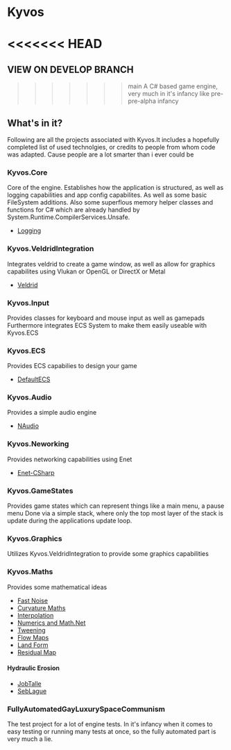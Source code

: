 # Kyvos

<<<<<<< HEAD
=======
## VIEW ON DEVELOP BRANCH

>>>>>>> main
A C# based game engine, very much in it's infancy like pre-pre-alpha infancy

## What's in it?

Following are all the projects associated with Kyvos.It includes a hopefully completed list of used technolgies, or credits to people from whom code was adapted. Cause people are a lot smarter than i ever could be

### Kyvos.Core

Core of the engine. Establishes how the application is structured, as well as logging capabilities and app config capabilites. As well as some basic FileSystem additions.
Also some superflous memory helper classes and functions for C# which are already handled by System.Runtime.CompilerServices.Unsafe.

- [Logging](https://serilog.net/)

### Kyvos.VeldridIntegration  

Integrates veldrid to create a game window, as well as allow for graphics capabilites
using Vlukan or OpenGL or DirectX or Metal

- [Veldrid](https://veldrid.dev/index.html)

### Kyvos.Input

Provides classes for keyboard and mouse input as well as gamepads
Furthermore integrates ECS System to make them easily useable with Kyvos.ECS

### Kyvos.ECS

Provides ECS capabilies to design your game

- [DefaultECS](https://github.com/Doraku/DefaultEcs)

### Kyvos.Audio

Provides a simple audio engine

- [NAudio](https://github.com/naudio/NAudio)

### Kyvos.Neworking

Provides networking capabilities using Enet

- [Enet-CSharp](https://github.com/nxrighthere/ENet-CSharp)

### Kyvos.GameStates

Provides game states which can represent things like a main menu, a pause menu
Done via a simple stack, where only the top most layer of the stack is update during the
applications update loop.

### Kyvos.Graphics

Utilizes Kyvos.VeldridIntegration to provide some graphics capabilities

### Kyvos.Maths

Provides some mathematical ideas

- [Fast Noise](https://github.com/Auburn/FastNoise)
- [Curvature Maths](https://github.com/Scrawk/Terrain-Topology-Algorithms/blob/master/Assets/TerrainTopology/Scripts/CreateCurvatureMap.cs)
- [Interpolation](http://paulbourke.net/miscellaneous/interpolation/)
- [Numerics and Math.Net](https://numerics.mathdotnet.com/)
- [Tweening](https://easings.net/)
- [Flow Maps](https://github.com/Scrawk/Terrain-Topology-Algorithms/blob/master/Assets/TerrainTopology/Scripts/CreateFlowMap.cs)
- [Land Form](https://github.com/Scrawk/Terrain-Topology-Algorithms/blob/master/Assets/TerrainTopology/Scripts/CreateLandformMap.cs)
- [Residual Map](https://github.com/Scrawk/Terrain-Topology-Algorithms/blob/master/Assets/TerrainTopology/Scripts/CreateResidualMap.cs)

#### Hydraulic Erosion

- [JobTalle](https://jobtalle.com/simulating_hydraulic_erosion.html#:~:text=Hydraulic%20erosion%20is%20the%20process,the%20rocky%20environment%20around%20it.)
- [SebLague](https://github.com/SebLague/Hydraulic-Erosion)

### FullyAutomatedGayLuxurySpaceCommunism

The test project for a lot of engine tests. In it's infancy when it comes to easy testing or running many tests at once, so the fully automated part is very much a lie.
